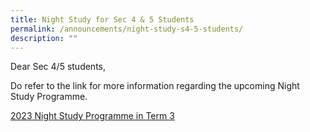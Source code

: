 ```yaml
---
title: Night Study for Sec 4 & 5 Students
permalink: /announcements/night-study-s4-5-students/
description: ""
---
```

Dear Sec 4/5 students,

Do refer to the link for more information regarding the upcoming Night Study Programme.

[2023 Night Study Programme in Term 3](/files/2023%20night%20study%20programme%20t3.pdf)